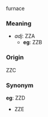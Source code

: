 furnace
### Meaning
+ _adj_: ZZA
    + __eg__: ZZB

### Origin

ZZC

### Synonym

__eg__: ZZD

+ ZZE


